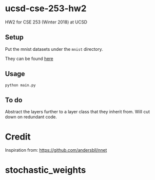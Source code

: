 # ucsd-cse-253-hw2
HW2 for CSE 253 (Winter 2018) at UCSD

## Setup

Put the mnist datasets under the `mnist` directory.

They can be found [here](http://yann.lecun.com/exdb/mnist/)

## Usage

`python main.py`

## To do

Abstract the layers further to a layer class that they inherit from. Will cut down on redundant code.

# Credit
Inspiration from: https://github.com/andersbll/nnet
# stochastic_weights
